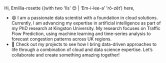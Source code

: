 ### 

Hi, Emillia-rosette ((with two 'lls' 😊 | ‘Em-i-lee-a’ 'rō-zĕt′) here, 

- 😄 I am a passionate data scientist with a foundation in cloud solutions. Currently, I am advancing my expertise in artificial intelligence as part of my PhD research at Kingston University. My research focuses on Traffic Flow Prediction, using machine learning and time-series analysis to forecast congestion patterns across UK regions.
- 🔭 Check out my projects to see how I bring data-driven approaches to life through a combination of cloud and data science expertise. Let’s collaborate and create something amazing together!


